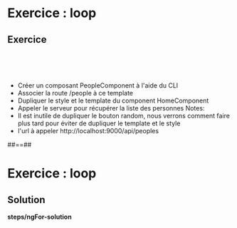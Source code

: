 <!-- .slide: class="exercice" -->
# Exercice : loop
## Exercice
<br><br><br>

- Créer un composant PeopleComponent à l'aide du CLI
- Associer la route /people à ce template
- Dupliquer le style et le template du component HomeComponent
- Appeler le serveur pour récupérer la liste des personnes
Notes:
- Il est inutile de dupliquer le bouton random, nous verrons comment faire plus tard pour éviter de dupliquer le template et le style
- l'url à appeler http://localhost:9000/api/peoples

##==##

<!-- .slide: class="exercice full-center" -->
# Exercice : loop
## Solution
<b>steps/ngFor-solution</b>
